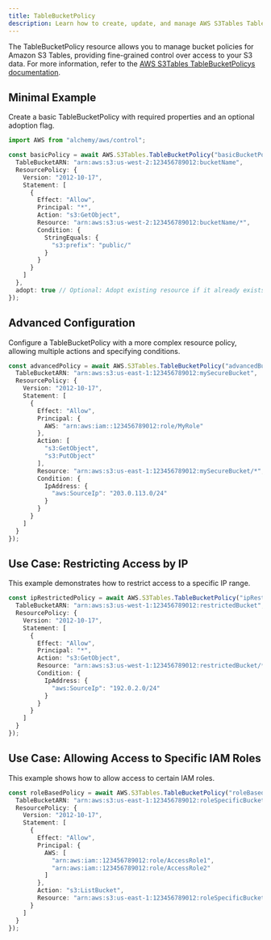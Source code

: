 ```yaml
---
title: TableBucketPolicy
description: Learn how to create, update, and manage AWS S3Tables TableBucketPolicys using Alchemy Cloud Control.
---
```


The TableBucketPolicy resource allows you to manage bucket policies for Amazon S3 Tables, providing fine-grained control over access to your S3 data. For more information, refer to the [AWS S3Tables TableBucketPolicys documentation](https://docs.aws.amazon.com/s3tables/latest/userguide/).

## Minimal Example

Create a basic TableBucketPolicy with required properties and an optional adoption flag.

```ts
import AWS from "alchemy/aws/control";

const basicPolicy = await AWS.S3Tables.TableBucketPolicy("basicBucketPolicy", {
  TableBucketARN: "arn:aws:s3:us-west-2:123456789012:bucketName",
  ResourcePolicy: {
    Version: "2012-10-17",
    Statement: [
      {
        Effect: "Allow",
        Principal: "*",
        Action: "s3:GetObject",
        Resource: "arn:aws:s3:us-west-2:123456789012:bucketName/*",
        Condition: {
          StringEquals: {
            "s3:prefix": "public/"
          }
        }
      }
    ]
  },
  adopt: true // Optional: Adopt existing resource if it already exists
});
```

## Advanced Configuration

Configure a TableBucketPolicy with a more complex resource policy, allowing multiple actions and specifying conditions.

```ts
const advancedPolicy = await AWS.S3Tables.TableBucketPolicy("advancedBucketPolicy", {
  TableBucketARN: "arn:aws:s3:us-east-1:123456789012:mySecureBucket",
  ResourcePolicy: {
    Version: "2012-10-17",
    Statement: [
      {
        Effect: "Allow",
        Principal: {
          AWS: "arn:aws:iam::123456789012:role/MyRole"
        },
        Action: [
          "s3:GetObject",
          "s3:PutObject"
        ],
        Resource: "arn:aws:s3:us-east-1:123456789012:mySecureBucket/*",
        Condition: {
          IpAddress: {
            "aws:SourceIp": "203.0.113.0/24"
          }
        }
      }
    ]
  }
});
```

## Use Case: Restricting Access by IP

This example demonstrates how to restrict access to a specific IP range.

```ts
const ipRestrictedPolicy = await AWS.S3Tables.TableBucketPolicy("ipRestrictedPolicy", {
  TableBucketARN: "arn:aws:s3:us-west-1:123456789012:restrictedBucket",
  ResourcePolicy: {
    Version: "2012-10-17",
    Statement: [
      {
        Effect: "Allow",
        Principal: "*",
        Action: "s3:GetObject",
        Resource: "arn:aws:s3:us-west-1:123456789012:restrictedBucket/*",
        Condition: {
          IpAddress: {
            "aws:SourceIp": "192.0.2.0/24"
          }
        }
      }
    ]
  }
});
```

## Use Case: Allowing Access to Specific IAM Roles

This example shows how to allow access to certain IAM roles.

```ts
const roleBasedPolicy = await AWS.S3Tables.TableBucketPolicy("roleBasedPolicy", {
  TableBucketARN: "arn:aws:s3:us-east-1:123456789012:roleSpecificBucket",
  ResourcePolicy: {
    Version: "2012-10-17",
    Statement: [
      {
        Effect: "Allow",
        Principal: {
          AWS: [
            "arn:aws:iam::123456789012:role/AccessRole1",
            "arn:aws:iam::123456789012:role/AccessRole2"
          ]
        },
        Action: "s3:ListBucket",
        Resource: "arn:aws:s3:us-east-1:123456789012:roleSpecificBucket"
      }
    ]
  }
});
```